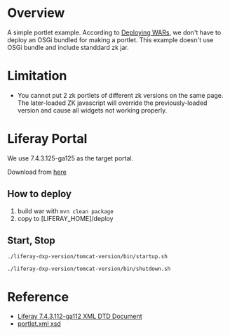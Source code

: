 # Overview
A simple portlet example. 
According to [Deploying WARs](https://learn.liferay.com/w/dxp/liferay-development/reference/deploying-wars-wab-generator?p_l_back_url=%2Fsearch%3Fq%3Dliferay-plugin-package.properties&p_l_back_url_title=Search&highlight=liferay-plugin-package.properties), we don't have to deploy an OSGi bundled for making a portlet. This example doesn't use OSGi bundle and include standdard zk jar.

# Limitation
* You cannot put 2 zk portlets of different zk versions on the same page. The later-loaded ZK javascript  will override the previously-loaded version and cause all widgets not working properly.

# Liferay Portal
We use 7.4.3.125-ga125 as the target portal.

Download from [here](https://www.liferay.com/downloads-community)

## How to deploy
1. build war with `mvn clean package`
2. copy to [LIFERAY_HOME]/deploy

## Start, Stop

`./liferay-dxp-version/tomcat-version/bin/startup.sh`

`./liferay-dxp-version/tomcat-version/bin/shutdown.sh`

# Reference
* [Liferay 7.4.3.112-ga112 XML DTD Document](https://resources.learn.liferay.com/reference/latest/en/dxp/definitions/index.html)
* [portlet.xml xsd](https://docs.liferay.com/portlet-api/3.0/portlet-app_3_0.xsd)